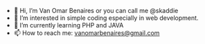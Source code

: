 - 👋 Hi, I’m Van Omar Benaires or you can call me @skaddie
- 👀 I’m interested in simple coding especially in web development.
- 🌱 I’m currently learning PHP and JAVA
- 📫 How to reach me: vanomarbenaires@gmail.com 

<!---
skaddie/skaddie is a ✨ special ✨ repository because its `README.md` (this file) appears on your GitHub profile.
You can click the Preview link to take a look at your changes.
--->
